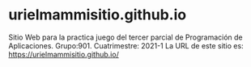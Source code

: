 # urielmammisitio.github.io
Sitio Web para la practica juego del tercer parcial de Programación de Aplicaciones. 
Grupo:901. Cuatrimestre: 2021-1
La URL de este sitio es: https://urielmammisitio.github.io/

